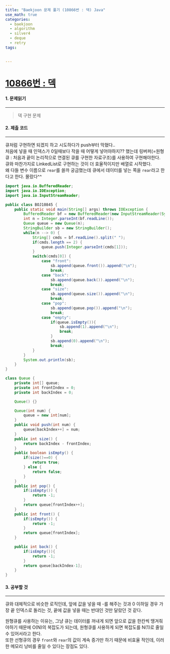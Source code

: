 ```yaml
---
title: "Baekjoon 문제 풀기 (10866번 : 덱) Java"
use_math: true
categories:
  - baekjoon
  - algorithm
  - silver4
  - deque
  - retry
tags:

  
---
```



# [10866번 : 덱](https://www.acmicpc.net/problem/10866)



#### 1. 문제읽기
---

> 덱 구현 문제  


#### 2. 제출 코드 
---

큐처럼 구현하면 되겠지 하고 시도하다가 push부터 막혔다..  
처음에 넣을 때 인덱스가 0일때보다 작을 때 어떻게 넣어야하지?? 했는데 링버퍼(=원형큐 : 처음과 끝이 논리적으로 연결된 큐를 구현한 자료구조)를 사용하여 구현해야한다.  
큐와 마찬가지로 LinkedList로 구현하는 것이 더 효율적이지만 배열로 시작했다.  
왜 다들 변수 이름으로 `rear`를 쓸까 궁금했는데 큐에서 데이터를 넣는 쪽을 `rear`라고 한다고 한다. 몰랐다^^  


```java
import java.io.BufferedReader;
import java.io.IOException;
import java.io.InputStreamReader;

public class BOJ10845 {
    public static void main(String[] args) throws IOException {
        BufferedReader bf = new BufferedReader(new InputStreamReader(System.in));
        int n = Integer.parseInt(bf.readLine());
        Queue queue = new Queue(n);
        StringBuilder sb = new StringBuilder();
        while(n --> 0) {
            String[] cmds = bf.readLine().split(" ");
            if(cmds.length == 2) {
                queue.push(Integer.parseInt(cmds[1]));
            }
            switch(cmds[0]) {
                case "front":
                    sb.append(queue.front()).append("\n");
                    break;
                case "back":
                    sb.append(queue.back()).append("\n");
                    break;
                case "size":
                    sb.append(queue.size()).append("\n");
                    break;
                case "pop":
                    sb.append(queue.pop()).append("\n");
                    break;
                case "empty":
                    if(queue.isEmpty()){
                        sb.append(1).append("\n");
                        break;
                    }
                    sb.append(0).append("\n");
                    break;
            }
        }
        System.out.println(sb);
    }
}

class Queue {
    private int[] queue;
    private int frontIndex = 0;
    private int backIndex = 0;

    Queue() {}

    Queue(int num) {
        queue = new int[num];
    }
    public void push(int num) {
        queue[backIndex++] = num;
    }
    public int size() {
        return backIndex - frontIndex;
    }
    public boolean isEmpty() {
        if(size()==0) {
            return true;
        } else {
            return false;
        }
    }
    public int pop() {
        if(isEmpty()) {
            return -1;
        }
        return queue[frontIndex++];
    }
    public int front() {
        if(isEmpty()) {
            return -1;
        }
        return queue[frontIndex];
    }

    public int back() {
        if(isEmpty()){
            return -1;
        }
        return queue[backIndex-1];
    }
}

```


#### 3. 공부할 것
---

큐와 대체적으로 비슷한 로직인데, 앞에 값을 넣을 때 -를 해주는 것과 0 이하일 경우 가장 끝 인덱스로 돌리는 것, 끝에 값을 넣을 때는 반대인 것만 달랐던 것 같다.  



원형큐를 사용하는 이유는, 그냥 큐는 데이터를 꺼내게 되면 앞으로 값을 한칸씩 땡겨줘야하기 때문에 O(N)의 복잡도가 되는데, 원형큐를 사용하게 되면 복잡도를 N(1)로 줄일 수 있어서라고 한다.  
또한 선형큐의 경우 `front`와 `rear`의 값이 계속 증가만 하기 때문에 비효율 적인데, 이러한 메모리 낭비를 줄일 수 있다는 장점도 있다.  